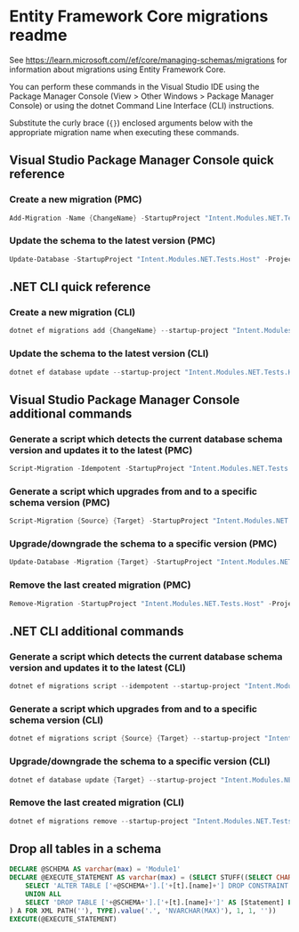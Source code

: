 # Entity Framework Core migrations readme

See <https://learn.microsoft.com//ef/core/managing-schemas/migrations> for information about migrations using Entity Framework Core.

You can perform these commands in the Visual Studio IDE using the Package Manager Console (View > Other Windows > Package Manager Console) or using the dotnet Command Line Interface (CLI) instructions.

Substitute the curly brace (`{}`) enclosed arguments below with the appropriate migration name when executing these commands.

## Visual Studio Package Manager Console quick reference

### Create a new migration (PMC)

```powershell
Add-Migration -Name {ChangeName} -StartupProject "Intent.Modules.NET.Tests.Host" -Project "Intent.Modules.NET.Tests.Module1.Infrastructure"
```

### Update the schema to the latest version (PMC)

```powershell
Update-Database -StartupProject "Intent.Modules.NET.Tests.Host" -Project "Intent.Modules.NET.Tests.Module1.Infrastructure"
```

## .NET CLI quick reference

### Create a new migration (CLI)

```powershell
dotnet ef migrations add {ChangeName} --startup-project "Intent.Modules.NET.Tests.Host" --project "Intent.Modules.NET.Tests.Module1.Infrastructure"
```

### Update the schema to the latest version (CLI)

```powershell
dotnet ef database update --startup-project "Intent.Modules.NET.Tests.Host" --project "Intent.Modules.NET.Tests.Module1.Infrastructure"
```

## Visual Studio Package Manager Console additional commands

### Generate a script which detects the current database schema version and updates it to the latest (PMC)

```powershell
Script-Migration -Idempotent -StartupProject "Intent.Modules.NET.Tests.Host" -Project "Intent.Modules.NET.Tests.Module1.Infrastructure"
```

### Generate a script which upgrades from and to a specific schema version (PMC)

```powershell
Script-Migration {Source} {Target} -StartupProject "Intent.Modules.NET.Tests.Host" -Project "Intent.Modules.NET.Tests.Module1.Infrastructure"
```

### Upgrade/downgrade the schema to a specific version (PMC)

```powershell
Update-Database -Migration {Target} -StartupProject "Intent.Modules.NET.Tests.Host" -Project "Intent.Modules.NET.Tests.Module1.Infrastructure"
```

### Remove the last created migration (PMC)

```powershell
Remove-Migration -StartupProject "Intent.Modules.NET.Tests.Host" -Project "Intent.Modules.NET.Tests.Module1.Infrastructure"
```

## .NET CLI additional commands

### Generate a script which detects the current database schema version and updates it to the latest (CLI)

```powershell
dotnet ef migrations script --idempotent --startup-project "Intent.Modules.NET.Tests.Host" --project "Intent.Modules.NET.Tests.Module1.Infrastructure"
```

### Generate a script which upgrades from and to a specific schema version (CLI)

```powershell
dotnet ef migrations script {Source} {Target} --startup-project "Intent.Modules.NET.Tests.Host" --project "Intent.Modules.NET.Tests.Module1.Infrastructure"
```

### Upgrade/downgrade the schema to a specific version (CLI)

```powershell
dotnet ef database update {Target} --startup-project "Intent.Modules.NET.Tests.Host" --project "Intent.Modules.NET.Tests.Module1.Infrastructure"
```

### Remove the last created migration (CLI)

```powershell
dotnet ef migrations remove --startup-project "Intent.Modules.NET.Tests.Host" --project "Intent.Modules.NET.Tests.Module1.Infrastructure"
```

## Drop all tables in a schema

```sql
DECLARE @SCHEMA AS varchar(max) = 'Module1'
DECLARE @EXECUTE_STATEMENT AS varchar(max) = (SELECT STUFF((SELECT CHAR(13) + CHAR(10) + [Statement] FROM (
    SELECT 'ALTER TABLE ['+@SCHEMA+'].['+[t].[name]+'] DROP CONSTRAINT ['+[fk].[name]+']' AS [Statement] FROM [sys].[foreign_keys] AS [fk] INNER JOIN [sys].[tables] AS [t] ON [t].[object_id] = [fk].[parent_object_id] INNER JOIN [sys].[schemas] AS [s] ON [s].[schema_id] = [t].[schema_id] WHERE [s].[name] = @SCHEMA
    UNION ALL
    SELECT 'DROP TABLE ['+@SCHEMA+'].['+[t].[name]+']' AS [Statement] FROM [sys].[tables] AS [t] INNER JOIN [sys].[schemas] AS [s] ON [s].[schema_id] = [t].[schema_id] WHERE [s].[name] = @SCHEMA
) A FOR XML PATH(''), TYPE).value('.', 'NVARCHAR(MAX)'), 1, 1, ''))
EXECUTE(@EXECUTE_STATEMENT)
```
